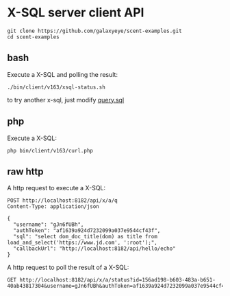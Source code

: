 # X-SQL server client API

    git clone https://github.com/galaxyeye/scent-examples.git
    cd scent-examples

## bash

Execute a X-SQL and polling the result:

    ./bin/client/v163/xsql-status.sh
    
to try another x-sql, just modify [query.sql](bin/client/v163/config/query.sql)

## php

Execute a X-SQL:

    php bin/client/v163/curl.php

## raw http
A http request to execute a X-SQL:

    POST http://localhost:8182/api/x/a/q
    Content-Type: application/json
    
    {
      "username": "gJn6fUBh",
      "authToken": "af1639a924d7232099a037e9544cf43f",
      "sql": "select dom_doc_title(dom) as title from load_and_select('https://www.jd.com', ':root');",
      "callbackUrl": "http://localhost:8182/api/hello/echo"
    }
    
A http request to poll the result of a X-SQL:

    GET http://localhost:8182/api/x/a/status?id=156ad198-b603-483a-b651-40ab43817304&username=gJn6fUBh&authToken=af1639a924d7232099a037e9544cf43f
